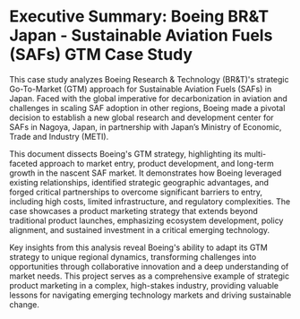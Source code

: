 # Executive Summary: Boeing BR&T Japan - Sustainable Aviation Fuels (SAFs) GTM Case Study

This case study analyzes Boeing Research & Technology (BR&T)\'s strategic Go-To-Market (GTM) approach for Sustainable Aviation Fuels (SAFs) in Japan. Faced with the global imperative for decarbonization in aviation and challenges in scaling SAF adoption in other regions, Boeing made a pivotal decision to establish a new global research and development center for SAFs in Nagoya, Japan, in partnership with Japan’s Ministry of Economic, Trade and Industry (METI).

This document dissects Boeing\'s GTM strategy, highlighting its multi-faceted approach to market entry, product development, and long-term growth in the nascent SAF market. It demonstrates how Boeing leveraged existing relationships, identified strategic geographic advantages, and forged critical partnerships to overcome significant barriers to entry, including high costs, limited infrastructure, and regulatory complexities. The case showcases a product marketing strategy that extends beyond traditional product launches, emphasizing ecosystem development, policy alignment, and sustained investment in a critical emerging technology.

Key insights from this analysis reveal Boeing\'s ability to adapt its GTM strategy to unique regional dynamics, transforming challenges into opportunities through collaborative innovation and a deep understanding of market needs. This project serves as a comprehensive example of strategic product marketing in a complex, high-stakes industry, providing valuable lessons for navigating emerging technology markets and driving sustainable change.


